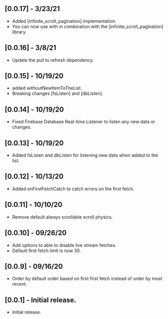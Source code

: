 ## [0.0.17] - 3/23/21

* Added [infinite_scroll_pagination] implementation.
* You can now use with in combination 
with the [infinite_scroll_pagination] library.

## [0.0.16] - 3/8/21

* Update the pull to refresh dependency. 

## [0.0.15] - 10/19/20

* added withoutNewItemToTheList. 
* Breaking changes [fsListen] and [dbListen].

## [0.0.14] - 10/19/20

* Fixed Firebase Database Real-time
Listener to listen any new data or changes.

## [0.0.13] - 10/19/20

* Added fsListen and dbListen for
listening new data when added to the list.

## [0.0.12] - 10/13/20

* Added onFirstFetchCatch to catch errors
on the first fetch.

## [0.0.11] - 10/10/20

* Remove default always 
scrollable scroll physics.

## [0.0.10] - 09/26/20

* Add options to able
to disable live stream fetches.
* Default first fetch limit is now 30.

## [0.0.9] - 09/16/20

* Order by default order based
on first first fetch instead of
order by most recent.

## [0.0.1] - Initial release.

* Initial release.
